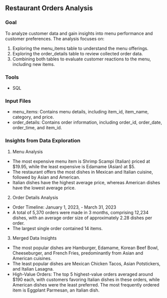 ## Restaurant Orders Analysis

### Goal 
To analyze customer data and gain insights into menu performance and customer preferences. The analysis focuses on:
1. Exploring the menu_items table to understand the menu offerings.
2. Exploring the order_details table to review collected order data.
3. Combining both tables to evaluate customer reactions to the menu, including new items.

### Tools
- SQL

### Input Files
- menu_items: Contains menu details, including item_id, item_name, category, and price.
- order_details: Contains order information, including order_id, order_date, order_time, and item_id.

### Insights from Data Exploration
1. Menu Analysis
- The most expensive menu item is Shrimp Scampi (Italian) priced at $19.95, while the least expensive is Edamame (Asian) at $5.
- The restaurant offers the most dishes in Mexican and Italian cuisine, followed by Asian and American.
- Italian dishes have the highest average price, whereas American dishes have the lowest average price.
  
2. Order Details Analysis
- Order Timeline: January 1, 2023, - March 31, 2023
- A total of 5,370 orders were made in 3 months, comprising 12,234 dishes, with an average order size of approximately 2.28 dishes per order.
- The largest single order contained 14 items.

3. Merged Data Insights
- The most popular dishes are Hamburger, Edamame, Korean Beef Bowl, Cheeseburger, and French Fries, predominantly from Asian and American cuisines.
- The least popular dishes are Mexican Chicken Tacos, Asian Potstickers, and Italian Lasagna.
- High-Value Orders: The top 5 highest-value orders averaged around $190 each, with customers favoring Italian dishes in these orders, while American dishes were the least preferred. The most frequently ordered item is Eggplant Parmesan, an Italian dish.

